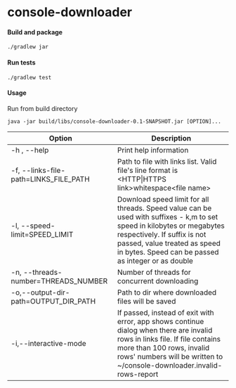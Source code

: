 # console-downloader

#### Build and package
```
./gradlew jar
```
#### Run tests
```
./gradlew test
```

#### Usage 
Run from build directory
```
java -jar build/libs/console-downloader-0.1-SNAPSHOT.jar [OPTION]...
```

Option | Description |
-------| ----------- |
-h , --help | Print help information
-f, --links-file-path=LINKS_FILE_PATH  | Path to file with links list. Valid file's line format is \<HTTP\|HTTPS link\>whitespace\<file name\>
-l, --speed-limit=SPEED_LIMIT | Download speed limit for all threads. Speed value can be used with suffixes - k,m to set speed in kilobytes or megabytes respectively. If suffix is not passed, value treated as speed in bytes. Speed can be passed as integer or as double
-n, --threads-number=THREADS_NUMBER | Number of threads for concurrent downloading
-o,--output-dir-path=OUTPUT_DIR_PATH | Path to dir where downloaded files will be saved
-i,--interactive-mode | If passed, instead of exit with error, app shows continue dialog when there are invalid rows in links file. If file contains more than 100 rows, invalid rows' numbers will be written to ~/console-downloader.invalid-rows-report


